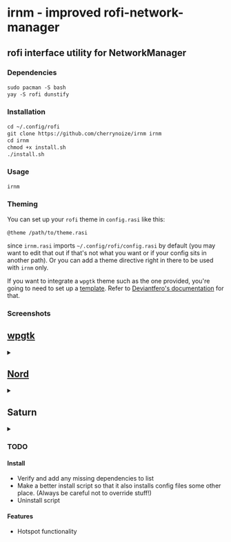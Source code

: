 # irnm - improved rofi-network-manager
## rofi interface utility for NetworkManager

### Dependencies

```
sudo pacman -S bash
yay -S rofi dunstify
```

### Installation

```
cd ~/.config/rofi
git clone https://github.com/cherrynoize/irnm irnm
cd irnm
chmod +x install.sh
./install.sh
```

### Usage

```
irnm
```

### Theming

You can set up your `rofi` theme in `config.rasi` like this:

```
@theme /path/to/theme.rasi
```

since `irnm.rasi` imports `~/.config/rofi/config.rasi` by
default (you may want to edit that out if that's not what you
want or if your config sits in another path). Or you can add a
theme directive right in there to be used with `irnm` only.

If you want to integrate a `wpgtk` theme such as the one provided,
you're going to need to set up a [template](rofi.base). Refer to
[Deviantfero's documentation](https://github.com/deviantfero/wpgtk/wiki/Templates)
for that.

### Screenshots

## [wpgtk](wpgtk.rasi)
<details>
<summary></summary>

![screenshot](screenshots/0.png "wpgtk theme")
![screenshot](screenshots/1.png "wpgtk theme")
![screenshot](screenshots/3.png "wpgtk theme")
![screenshot](screenshots/5.png "wpgtk theme")
</details>

## [Nord](https://github.com/Murzchnvok/rofi-collection)
<details>
<summary></summary>

![screenshot](screenshots/2.png "nord theme")
</details>

## Saturn
<details>
<summary></summary>

![screenshot](screenshots/4.png "saturn theme")
</details>

### TODO

#### Install
- Verify and add any missing dependencies to list
- Make a better install script so that it also installs config
files some other place. (Always be careful not to override stuff!)
- Uninstall script

#### Features
- Hotspot functionality
